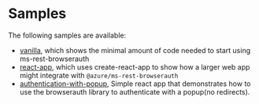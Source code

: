 # Samples

The following samples are available:

- [vanilla](vanilla), which shows the minimal amount of code needed to start using ms-rest-browserauth
- [react-app](react-app), which uses create-react-app to show how a larger web app might integrate with `@azure/ms-rest-browserauth`
- [authentication-with-popup](authentication-with-popup), Simple react app that demonstrates how to use the browserauth library to authenticate with a popup(no redirects).
